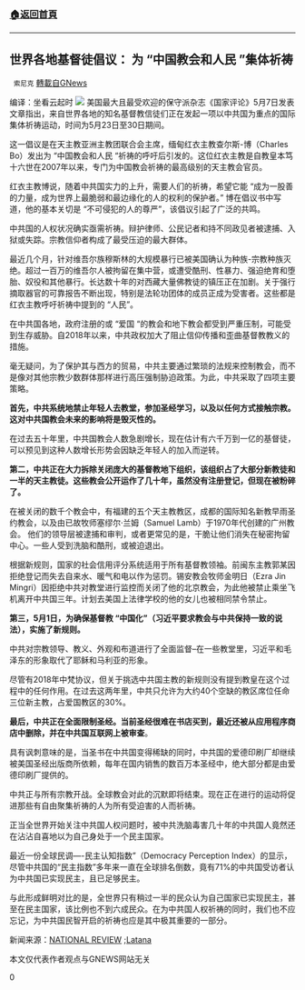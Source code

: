 ###  [:house:返回首頁](https://github.com/ourhimalayas/txt)
---

## 世界各地基督徒倡议： 为 “中国教会和人民 ”集体祈祷
` 索尼克` [轉載自GNews](https://gnews.org/zh-hans/1184479/)

编译：坐看云起时
![]()![](https://gnews.org/wp-content/uploads/2021/05/jesus-3149505_1280.png)
美国最大且最受欢迎的保守派杂志《国家评论》5月7日发表文章指出，来自世界各地的知名基督教信徒们正在发起一项以中共国为重点的国际集体祈祷运动，时间为5月23日至30日期间。

这一倡议是在天主教亚洲主教团联合会主席，缅甸红衣主教查尔斯-博（Charles Bo）发出为 “中国教会和人民 “祈祷的呼吁后引发的。这位红衣主教是自教皇本笃十六世在2007年以来，专门为中国教会祈祷的最高级别的天主教会官员。

红衣主教博说，随着中共国实力的上升，需要人们的祈祷，希望它能 “成为一股善的力量，成为世界上最脆弱和最边缘化的人的权利的保护者。” 博在倡议书中写道，他的基本关切是 “不可侵犯的人的尊严”，该倡议引起了广泛的共鸣。

中共国的人权状况确实亟需祈祷。辩护律师、公民记者和持不同政见者被逮捕、入狱或失踪。宗教信仰者构成了最受压迫的最大群体。

最近几个月，针对维吾尔族穆斯林的大规模暴行已被美国确认为种族-宗教种族灭绝。超过一百万的维吾尔人被拘留在集中营，或遭受酷刑、性暴力、强迫绝育和堕胎、奴役和其他暴行。长达数十年的对西藏大量佛教徒的镇压正在加剧。关于强行摘取器官的可靠报告不断出现，特别是法轮功团体的成员正成为受害者。这些都是红衣主教呼吁祈祷中提到的 “人民”。

在中共国各地，政府注册的或 “爱国 “的教会和地下教会都受到严重压制，可能受到生存威胁。自2018年以来，中共政权加大了阻止信仰传播和歪曲基督教教义的措施。

毫无疑问，为了保护其与西方的贸易，中共主要通过繁琐的法规来控制教会，而不是像对其他宗教少数群体那样进行高压强制胁迫政策。为此，中共采取了四项主要策略。

**首先，中共系统地禁止年轻人去教堂，参加圣经学习，以及以任何方式接触宗教。这对中共国教会未来的影响将是毁灭性的。**

在过去五十年里，中共国教会人数急剧增长，现在估计有六千万到一亿的基督徒，可以预见到这种人数增长形势会因缺乏年轻人的加入而逆转。

**第二，中共正在大力拆除关闭庞大的基督教地下组织，该组织占了大部分新教徒和一半的天主教徒。这些教会公开运作了几十年，虽然没有注册登记，但现在被粉碎了。**

在被关闭的数千个教会中，有福建的五个天主教教区，成都的国际知名新教早雨圣约教会，以及由已故牧师塞缪尔·兰姆（Samuel Lamb）于1970年代创建的广州教会。 他们的领导层被逮捕和审判，或者更常见的是，干脆让他们消失在秘密拘留中心。一些人受到洗脑和酷刑，或被迫退出。

根据新规则，国家的社会信用评分系统适用于所有基督教领袖。前闽东主教郭某因拒绝登记而失去自来水、暖气和电以作为惩罚。锡安教会牧师金明日（Ezra Jin Mingri）因拒绝中共对教堂进行监控而关闭了他的北京教会，为此他被禁止乘坐飞机离开中共国三年。计划去美国上法律学校的他的女儿也被相同禁令禁止。

**第三，5月1日，为确保基督教 “中国化”（习近平要求教会与中共保持一致的说法），实施了新规则。**

中共对宗教领导、教义、外观和布道进行了全面监督–在一些教堂里，习近平和毛泽东的形象取代了耶稣和马利亚的形象。

尽管有2018年中梵协议，但关于挑选中共国主教的新规则没有提到教皇在这个过程中的任何作用。在过去这两年里，中共只允许为大约40个空缺的教区席位任命三位新主教，占爱国教区的30%。

**最后，中共正在全面限制圣经。当前圣经很难在书店买到，最近还被从应用程序商店中删除，并在中共国互联网上被审查**。

具有讽刺意味的是，当圣书在中共国变得稀缺的同时，中共国的爱德印刷厂却继续被美国圣经出版商所依赖，每年在国内销售的数百万本圣经中，绝大部分都是由爱德印刷厂提供的。

中共正与所有宗教开战。全球教会对此的沉默即将结束。现在正在进行的运动将促进那些有自由聚集祈祷的人为所有受迫害的人而祈祷。

正当全世界开始关注中共国人权问题时，被中共洗脑毒害几十年的中共国人竟然还在沾沾自喜地以为自己身处于一个民主国家。

最近一份全球民调—-民主认知指数”（Democracy Perception Index）的显示，尽管中共国的“民主指数”多年来一直在全球排名倒数，竟有71%的中共国受访者认为中共国已实现民主，且已足够民主。

与此形成鲜明对比的是，全世界只有稍过一半的民众认为自己国家已实现民主，甚至在民主国家，该比例也不到六成民众。在为中共国人权祈祷的同时，我们也不应忘记，为中共国民智开启的祈祷也应是其中极其重要的一部分。

新闻来源：[NATIONAL REVIEW](https://www.nationalreview.com/corner/catholic-laity-take-up-global-prayer-campaign-for-the-church-and-peoples-of-china/) ;[Latana](https://latana.com/democracy-perception-index/)

本文仅代表作者观点与GNEWS网站无关

0
